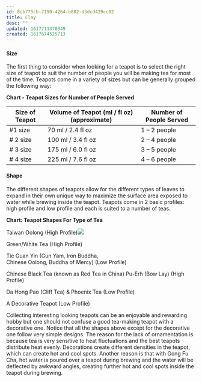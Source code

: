 ```yaml
---
id: 8cb775cb-7190-4264-b882-d3dcd429cc02
title: Clay
desc: ""
updated: 1617711378049
created: 1617674525713
---
```


#### Size

The first thing to consider when looking for a teapot is to select the right size of teapot to suit the number of people you will be making tea for most of the time. Teapots come in a variety of sizes but can be generally grouped the following way:

**Chart - Teapot Sizes for Number of People Served**

| Size of Teapot | Volume of Teapot (ml / fl oz) (approximate) | Number of People Served |
| -------------- | ------------------------------------------- | ----------------------- |
| #1 size        | 70 ml / 2.4 fl oz                           | 1 – 2 people            |
| # 2 size       | 100 ml / 3.4 fl oz                          | 2 – 4 people            |
| # 3 size       | 175 ml / 6.0 fl oz                          | 3 – 5 people            |
| # 4 size       | 225 ml / 7.6 fl oz                          | 4 – 6 people            |

#### Shape

The different shapes of teapots allow for the different types of leaves to expand in their own unique way to maximize the surface area exposed to water while brewing inside the teapot. Teapots come in 2 basic profiles: high profile and low profile and each is suited to a number of teas.

**Chart: Teapot Shapes For Type of Tea** ​

Taiwan Oolong (High Profile)![](/assets/images/2021-04-06-08-16-06.png)

Green/White Tea (High Profile)

Tie Guan Yin (Gun Yam, Iron Buddha,  
Chinese Oolong, Buddha of Mercy) (Low Profile)

Chinese Black Tea (known as Red Tea in China)
Pu-Erh (Bow Lay) (High Profile)

Da Hong Pao (Cliff Tea) & Phoenix Tea (Low Profile)

A Decorative Teapot (Low Profile)

Collecting interesting looking teapots can be an enjoyable and rewarding hobby but one should not confuse a good tea-making teapot with a decorative one. Notice that all the shapes above except for the decorative one follow very simple designs. The reason for the lack of ornamentation is because tea is very sensitive to heat fluctuations and the best teapots distribute heat evenly. Decorations create different densities in the teapot, which can create hot and cool spots. Another reason is that with Gong Fu Cha, hot water is poured over a teapot during brewing and the water will be deflected by awkward angles, creating further hot and cool spots inside the teapot during brewing.
